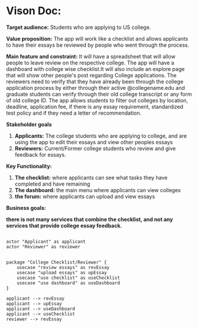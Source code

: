 # Vison Doc:
**Target audience:** Students who are applying to US college.

**Value proposition:** The app will work like a checklist and allows applicants to have their essays be reviewed by people
who went through the process.

**Main feature and constraint:** It will have a spreadsheet that will allow people to leave review on the respective college.
The app will have a dashboard with college wise checklist.It will also include an explore page that will show other people's post regarding College applications.
The reviewers need to verify that they have already been through the college application process by either through their active @collegename.edu and graduate students can verify through their old college transcript or any form of old college ID.
The app allows students to filter out colleges by location, deadline, application fee, if there is any essay requirement, standardized test policy and if they need a letter of recommendation.

**Stakeholder goals**
1. **Applicants:** The college students who are applying to college, and are using the app to edit their essays and view other peoples essays
2. **Reviewers:** Current/Former college students who review and give feedback for essays.

**Key Functionality:**
1. **The checklist:** where applicants can see what tasks they have completed and have remaining
2. **The dashboard:** the main menu where applicants can view colleges
3. **the forum:** where applicants can upload and view essays

**Business goals:**

**there is not many services that combine the checklist, and not
any services that provide college essay feedback.**
```plantuml

actor "Applicant" as applicant
actor "Reviewer" as reviewer


package "College Checklist/Reviewer" {
    usecase "review essays" as revEssay
    usecase "upload essays" as upEssay
    usecase "use checklist" as useChecklist
    usecase "use dashboard" as useDashboard
}

applicant --> revEssay
applicant --> upEssay
applicant --> useDashboard  
applicant --> useChecklist
reviewer --> revEssay

````



